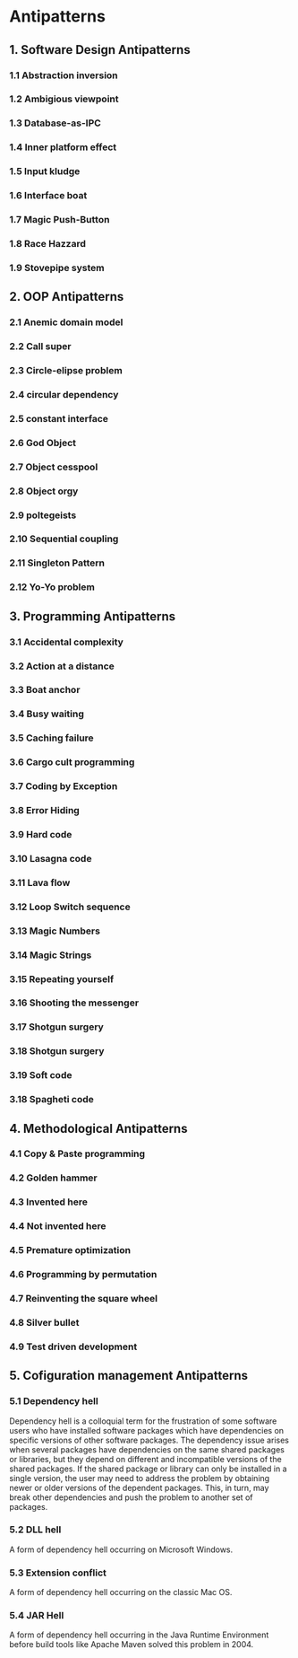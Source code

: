 # __Antipatterns__

## 1. Software Design Antipatterns
### 1.1 Abstraction inversion
### 1.2 Ambigious viewpoint
### 1.3 Database-as-IPC
### 1.4 Inner platform effect
### 1.5 Input kludge
### 1.6 Interface boat
### 1.7 Magic Push-Button
### 1.8 Race Hazzard
### 1.9 Stovepipe system

## 2. OOP Antipatterns
### 2.1 Anemic domain model
### 2.2 Call super
### 2.3 Circle-elipse problem
### 2.4 circular dependency
### 2.5 constant interface
### 2.6 God Object
### 2.7 Object cesspool
### 2.8 Object orgy
### 2.9 poltegeists
### 2.10 Sequential coupling
### 2.11 Singleton Pattern
### 2.12 Yo-Yo problem

## 3. Programming Antipatterns
### 3.1 Accidental complexity
### 3.2 Action at a distance
### 3.3 Boat anchor
### 3.4 Busy waiting
### 3.5 Caching failure
### 3.6 Cargo cult programming
### 3.7 Coding by Exception 
### 3.8 Error Hiding
### 3.9 Hard code
### 3.10 Lasagna code
### 3.11 Lava flow
### 3.12 Loop Switch sequence
### 3.13 Magic Numbers
### 3.14 Magic Strings
### 3.15 Repeating yourself
### 3.16 Shooting the messenger 
### 3.17 Shotgun surgery
### 3.18 Shotgun surgery
### 3.19 Soft code
### 3.18 Spagheti code

## 4. Methodological Antipatterns
### 4.1 Copy & Paste programming
### 4.2 Golden hammer
### 4.3 Invented here
### 4.4 Not invented here
### 4.5 Premature optimization
### 4.6 Programming by permutation
### 4.7 Reinventing the square wheel
### 4.8 Silver bullet
### 4.9 Test driven development

## 5. Cofiguration management Antipatterns
### 5.1 Dependency hell
Dependency hell is a colloquial term for the frustration of some software users who have installed software packages which have dependencies on specific versions of other software packages. The dependency issue arises when several packages have dependencies on the same shared packages or libraries, but they depend on different and incompatible versions of the shared packages. If the shared package or library can only be installed in a single version, the user may need to address the problem by obtaining newer or older versions of the dependent packages. This, in turn, may break other dependencies and push the problem to another set of packages.

### 5.2 DLL hell
A form of dependency hell occurring on Microsoft Windows.

### 5.3 Extension conflict
A form of dependency hell occurring on the classic Mac OS.

### 5.4 JAR Hell
A form of dependency hell occurring in the Java Runtime Environment before build tools like Apache Maven solved this problem in 2004.
